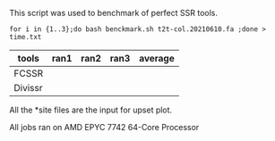 This script was used to benchmark of perfect SSR tools.
```
for i in {1..3};do bash benckmark.sh t2t-col.20210610.fa ;done > time.txt
```

| tools | ran1 | ran2 | ran3 | average | 
| --- | --- | --- | --- | --- |
| FCSSR | | | | |
| Divissr | | | | |


All the *site files are the input for upset plot.

All jobs ran on AMD EPYC 7742 64-Core Processor
